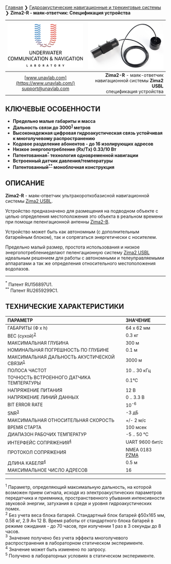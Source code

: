 [Главная](/README_RU) ❯ [Гидроакустические навигационные и трекинговые системы](/navigation_and_tracking_systems_ru) ❯ **Zima2-R - маяк-ответчик: Спецификация устройства**

<div style="page-break-after: always;"></div>

| ![logo](/documentation/sm_logo.png) | ![logo](/documentation/zima_r.png) |
| :---: | ---: |
| [www.unavlab.com](https://www.unavlab.com/) <br/> [support@unavlab.com](mailto:support@unavlab.com) | **Zima2-R** - маяк-ответчик навигационной системы **Zima2 USBL** <br/> спецификация устройства |

## КЛЮЧЕВЫЕ ОСОБЕННОСТИ

* **Предельно малые габариты и масса**
* **Дальность связи до 3000<sup>[1](#footnote1)</sup> метров**
* **Высоконадежная цифровая гидроакустическая связь устойчивая к многолучевому распространению**
* **Кодовое разделение абонентов - до 16 изолирующих адресов**
* **Низкое энергопотребление (Rx/Tx) 0.33/10 Вт**
* **Патентованная<sup>[*](#footnote_a1)</sup> технология одновременной навигации**
* **Встроенный датчик давления/температуры**
* **Патентованный<sup>[**](#footnote_a1)</sup> моноблочная конструкция**

## ОПИСАНИЕ

**Zima2-R** - маяк-ответчик ультракороткобазисной навигационной системы [Zima2 USBL](Zima2_DataBrief_ru.md).  

Устройство предназначено для размещения на подводном объекте с целью определения местоположения это объекта в реальном времени при помощи пеленгационной антенны [Zima2-B](Zima2B_Specification_ru.md). 

Устройство может быть как автономным (с дополнительным батарейным блоком), так и сопрягаться энергетически с носителем. 

Предельно малый размер, простота использования и низкое энергопотреблениеделают пеленгационную систему [Zima2 USBL](Zima2_DataBrief_ru.md) идеальным решением для работы с автономными и телеуправляемыми аппаратами а так же определения относительного местоположения водолазов.

________________
<a name="footnote_a1"><sup>*</sup></a> Патент RU156897U1.  
<a name="footnote_a2"><sup>**</sup></a> Патент RU2659299C1.  

<div style="page-break-after: always;"></div>

## ТЕХНИЧЕСКИЕ ХАРАКТЕРИСТИКИ

| ПАРАМЕТР | ЗНАЧЕНИЕ |
| :--- | :--- |
| ГАБАРИТЫ (Ф х h) | 64 x 62 мм |
| ВЕС (сухой)<sup>[2](#footnote2)</sup> | 0.3 кг |
| МАКСИМАЛЬНАЯ ГЛУБИНА | 300 м |
| НОМИНАЛЬНАЯ ПОГРЕШНОСТЬ ПО ГЛУБИНЕ | 0.1 м |
| МАКСИМАЛЬНАЯ ДАЛЬНОСТЬ АКУСТИЧЕСКОЙ СВЯЗИ<sup>[1](#footnote1)</sup> | 3000 м |
| ПОЛОСА ЧАСТОТ | 10 .. 30 кГц |
| ТОЧНОСТЬ ВСТРОЕННОГО ДАТЧИКА ТЕМПЕРАТУРЫ | 0.1°С |
| НАПРЯЖЕНИЕ ПИТАНИЯ | 12 В |
| НАПРЯЖЕНИЕ ЛИНИЙ ДАННЫХ | 0 .. 3.3 В |
| BIT ERROR RATE | 10<sup>-6</sup> |
| SNR<sup>[3](#footnote3)</sup> | -3 дБ |
| МАКСИМАЛЬНАЯ ОТНОСИТЕЛЬНАЯ СКОРОСТЬ | +/- 2 м/с |
| ВРЕМЯ СТАРТА | 100 мсек |
| ДИАПАЗОН РАБОЧИХ ТЕМПЕРАТУР | -5 .. 50 °C |
| ИНТЕРФЕЙС СОПРЯЖЕНИЯ<sup>[4](#footnote4)</sup> | UART 9600 бит/с |
| ПРОТОКОЛ СОПРЯЖЕНИЯ | NMEA 0183 [PZMA](Zima_Protocol_Specification_ru.md) |
| ДЛИНА КАБЕЛЯ<sup>[4](#footnote4)</sup> | 0.5 м |
| МАКСИМАЛЬНОЕ ЧИСЛО АДРЕСОВ | 16 |
  
________________
<a name="footnote1"><sup>1</sup></a> Параметр, определяющий максимальную дальность, на которой возможен прием сигнала, исходя из электроакустических параметров передатчика и приемника, пространственного убывания интенсивности звуковой энергии, затухания в среде и уровня гидроакустических помех.  
<a name="footnote2"><sup>2</sup></a> Без учета веса блока батарей. Стандартный блок батарей ф50х165 мм, 0.58 кг, 2.9 Ач 12 В. 
Время работы от стандартного блока батарей в режиме ожидания - до 70 часов, при излучении 1 раз в 3 секунды до 8 часов.  
<a name="footnote3"><sup>3</sup></a> Значение получено без учета эффекта многолучевого распространения в лабораторном статическом эксперименте.  
<a name="footnote4"><sup>4</sup></a> Значение может быть изменено по запросу.  
<a name="footnote5"><sup>5</sup></a> Получено в лабораторных условиях в статическом эксперименте.  

<div style="page-break-after: always;"></div>

